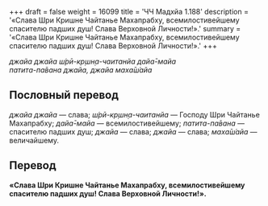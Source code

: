 +++
draft = false
weight = 16099
title = 'ЧЧ Мадхйа 1.188'
description = '«Слава Шри Кришне Чайтанье Махапрабху, всемилостивейшему спасителю падших душ! Слава Верховной Личности!».'
summary = '«Слава Шри Кришне Чайтанье Махапрабху, всемилостивейшему спасителю падших душ! Слава Верховной Личности!».'
+++

_джайа джайа ш́рӣ-кр̣шн̣а-чаитанйа дайа̄-майа  
патита-па̄вана джайа, джайа маха̄ш́айа_

## Пословный перевод

_джайа_ _джайа_ — слава; _ш́рӣ_\-_кр̣шн̣а_\-_чаитанйа_ — Господу Шри Чайтанье Махапрабху; _дайа̄_\-_майа_ — всемилостивейшему; _патита_\-_па̄вана_ — спасителю падших душ; _джайа_ — слава; _джайа_ — слава; _маха̄ш́айа_ — величайшему.

## Перевод

**«Слава Шри Кришне Чайтанье Махапрабху, всемилостивейшему спасителю падших душ! Слава Верховной Личности!».**
